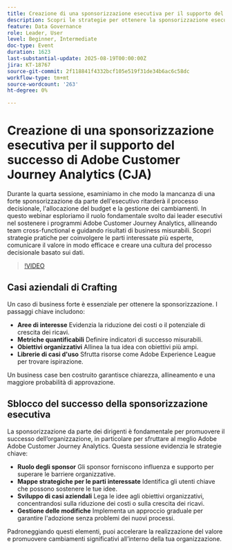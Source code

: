 ```yaml
---
title: Creazione di una sponsorizzazione esecutiva per il supporto del successo di Adobe Customer Journey Analytics
description: Scopri le strategie per ottenere la sponsorizzazione esecutiva per il successo di Adobe Customer Journey Analytics. Allineamento, budget sicuri e processi decisionali basati sui dati.
feature: Data Governance
role: Leader, User
level: Beginner, Intermediate
doc-type: Event
duration: 1623
last-substantial-update: 2025-08-19T00:00:00Z
jira: KT-18767
source-git-commit: 2f118841f4332bcf105e519f31de34b6ac6c58dc
workflow-type: tm+mt
source-wordcount: '263'
ht-degree: 0%

---
```



# Creazione di una sponsorizzazione esecutiva per il supporto del successo di Adobe Customer Journey Analytics (CJA)

Durante la quarta sessione, esaminiamo in che modo la mancanza di una forte sponsorizzazione da parte dell&#39;esecutivo ritarderà il processo decisionale, l&#39;allocazione del budget e la gestione dei cambiamenti. In questo webinar esploriamo il ruolo fondamentale svolto dai leader esecutivi nel sostenere i programmi Adobe Customer Journey Analytics, allineando team cross-functional e guidando risultati di business misurabili. Scopri strategie pratiche per coinvolgere le parti interessate più esperte, comunicare il valore in modo efficace e creare una cultura del processo decisionale basato sui dati.

>[!VIDEO](https://video.tv.adobe.com/v/3470853/?learn=on&enablevpops)

## Casi aziendali di Crafting

Un caso di business forte è essenziale per ottenere la sponsorizzazione. I passaggi chiave includono:

* **Aree di interesse** Evidenzia la riduzione dei costi o il potenziale di crescita dei ricavi.
* **Metriche quantificabili** Definire indicatori di successo misurabili.
* **Obiettivi organizzativi** Allinea la tua idea con obiettivi più ampi.
* **Librerie di casi d&#39;uso** Sfrutta risorse come Adobe Experience League per trovare ispirazione.

Un business case ben costruito garantisce chiarezza, allineamento e una maggiore probabilità di approvazione.

## Sblocco del successo della sponsorizzazione esecutiva

La sponsorizzazione da parte dei dirigenti è fondamentale per promuovere il successo dell’organizzazione, in particolare per sfruttare al meglio Adobe Adobe Customer Journey Analytics. Questa sessione evidenzia le strategie chiave:

* **Ruolo degli sponsor** Gli sponsor forniscono influenza e supporto per superare le barriere organizzative.
* **Mappe strategiche per le parti interessate** Identifica gli utenti chiave che possono sostenere le tue idee.
* **Sviluppo di casi aziendali** Lega le idee agli obiettivi organizzativi, concentrandosi sulla riduzione dei costi o sulla crescita dei ricavi.
* **Gestione delle modifiche** Implementa un approccio graduale per garantire l&#39;adozione senza problemi dei nuovi processi.

Padroneggiando questi elementi, puoi accelerare la realizzazione del valore e promuovere cambiamenti significativi all’interno della tua organizzazione.
